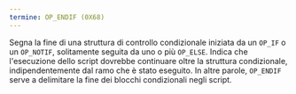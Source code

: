 ```yaml
---
termine: OP_ENDIF (0X68)
---
```


Segna la fine di una struttura di controllo condizionale iniziata da un `OP_IF` o un `OP_NOTIF`, solitamente seguita da uno o più `OP_ELSE`. Indica che l'esecuzione dello script dovrebbe continuare oltre la struttura condizionale, indipendentemente dal ramo che è stato eseguito. In altre parole, `OP_ENDIF` serve a delimitare la fine dei blocchi condizionali negli script.